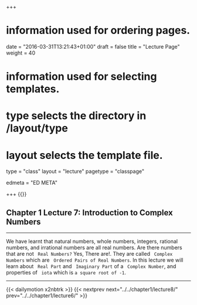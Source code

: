 +++
# information used for ordering pages.
date = "2016-03-31T13:21:43+01:00"
draft = false
title = "Lecture Page"
weight = 40

# information used for selecting templates.
# type selects the directory in /layout/type
# layout selects the template file.

type   = "class"
layout = "lecture"
pagetype = "classpage"





edmeta = "ED META"

+++
{{<credits ori="Maktab.pk" lec="Adil Mahmood" des="Qazi Rashid">}}
## Chapter 1 Lecture 7: Introduction to Complex Numbers
<hr>
<p class="lead">
We have learnt that natural numbers, whole numbers, integers, rational numbers, and
irrational numbers are all real numbers. Are there numbers that are not <code> Real Numbers?</code>
Yes, There are!. They are called <code> Complex Numbers</code> which are
<code> Ordered Pairs of Real Numbers</code>. In this lecture we will learn about <code> Real Part</code> and
<code> Imaginary Part</code> of a <code> Complex Number</code>, and properties of <code> iota</code> which
is <code>a square root of -1</code>.
</p>
<hr>

{{< dailymotion x2nbtrk >}}
{{< nextprev next="../../chapter1/lecture8/"     prev="../../chapter1/lecture6/"  >}}
